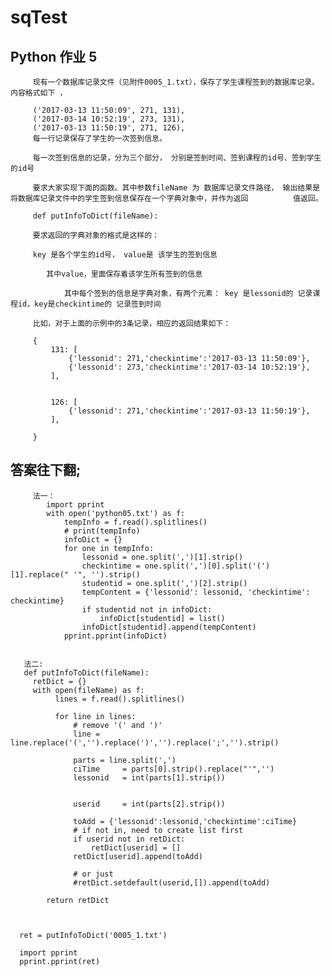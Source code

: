 # sqTest
## Python 作业 5

         现有一个数据库记录文件（见附件0005_1.txt），保存了学生课程签到的数据库记录。 内容格式如下 ，

         ('2017-03-13 11:50:09', 271, 131),
         ('2017-03-14 10:52:19', 273, 131),
         ('2017-03-13 11:50:19', 271, 126),
         每一行记录保存了学生的一次签到信息。

         每一次签到信息的记录，分为三个部分， 分别是签到时间、签到课程的id号、签到学生的id号

         要求大家实现下面的函数。其中参数fileName 为 数据库记录文件路径， 输出结果是将数据库记录文件中的学生签到信息保存在一个字典对象中，并作为返回          值返回。

         def putInfoToDict(fileName):

         要求返回的字典对象的格式是这样的：

         key 是各个学生的id号， value是 该学生的签到信息

            其中value，里面保存着该学生所有签到的信息

                其中每个签到的信息是字典对象，有两个元素： key 是lessonid的 记录课程id，key是checkintime的 记录签到时间

         比如，对于上面的示例中的3条记录，相应的返回结果如下：

         {
             131: [
                 {'lessonid': 271,'checkintime':'2017-03-13 11:50:09'},
                 {'lessonid': 273,'checkintime':'2017-03-14 10:52:19'},
             ],


             126: [
                 {'lessonid': 271,'checkintime':'2017-03-13 11:50:19'},
             ],

         }






## 答案往下翻;


         法一：
            import pprint
            with open('python05.txt') as f:
                tempInfo = f.read().splitlines()
                # print(tempInfo)
                infoDict = {}
                for one in tempInfo:
                    lessonid = one.split(',')[1].strip()
                    checkintime = one.split(',')[0].split('(')[1].replace(" '", '').strip()
                    studentid = one.split(',')[2].strip()
                    tempContent = {'lessonid': lessonid, 'checkintime': checkintime}
                    if studentid not in infoDict:
                        infoDict[studentid] = list()
                    infoDict[studentid].append(tempContent)
                pprint.pprint(infoDict)
                
                
       法二:
       def putInfoToDict(fileName):
         retDict = {}
         with open(fileName) as f:
              lines = f.read().splitlines()

              for line in lines:
                  # remove '(' and ')'
                  line = line.replace('(','').replace(')','').replace(';','').strip()

                  parts = line.split(',')
                  ciTime     = parts[0].strip().replace("'",'')
                  lessonid   = int(parts[1].strip())


                  userid     = int(parts[2].strip())

                  toAdd = {'lessonid':lessonid,'checkintime':ciTime}
                  # if not in, need to create list first
                  if userid not in retDict:
                      retDict[userid] = []            
                  retDict[userid].append(toAdd)

                  # or just 
                  #retDict.setdefault(userid,[]).append(toAdd)
    
            return retDict
    

    
      ret = putInfoToDict('0005_1.txt')

      import pprint
      pprint.pprint(ret)

